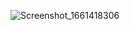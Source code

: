 ![Screenshot_1661418306](https://user-images.githubusercontent.com/110735726/187032102-58ebcf4b-1728-47d6-814b-1dcd7b89ea83.png)
